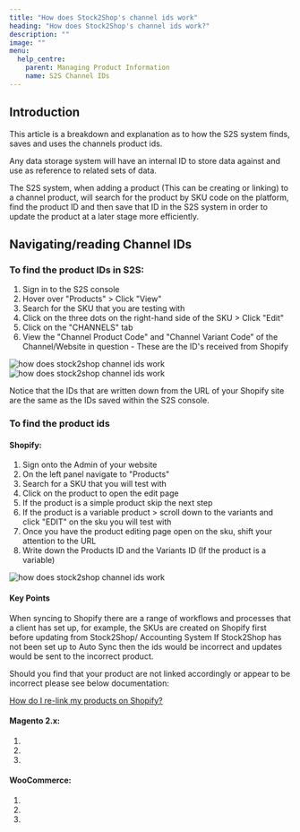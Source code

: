 ```yaml
---
title: "How does Stock2Shop's channel ids work"
heading: "How does Stock2Shop's channel ids work?"
description: ""
image: ""
menu:
  help_centre:
    parent: Managing Product Information
    name: S2S Channel IDs
---
```


## Introduction

This article is a breakdown and explanation as to how the S2S system finds, saves and uses the channels product ids.

Any data storage system will have an internal ID to store data against and use as reference to related sets of data.

The S2S system, when adding a product (This can be creating or linking) to a channel product, will search for the product by SKU code on the platform, find the product ID and then save that ID in the S2S system in order to update the product at a later stage more efficiently.

## Navigating/reading Channel IDs

### To find the product IDs in S2S:

1. Sign in to the S2S console
2. Hover over "Products" > Click "View"
3. Search for the SKU that you are testing with
4. Click on the three dots on the right-hand side of the SKU > Click "Edit"
5. Click on the "CHANNELS" tab
6. View the "Channel Product Code" and "Channel Variant Code" of the Channel/Website in question - These are the ID's received from Shopify

![how does stock2shop channel ids work](/uploads/shopify-how-does-stock2shop-channel-ids-work-2.png)
![how does stock2shop channel ids work](/uploads/shopify-how-does-stock2shop-channel-ids-work-3.png)

Notice that the IDs that are written down from the URL of your Shopify site are the same as the IDs saved within the S2S console.

### To find the product ids 

#### Shopify:

1. Sign onto the Admin of your website
2. On the left panel navigate to "Products"
3. Search for a SKU that you will test with
4. Click on the product to open the edit page
5. If the product is a simple product skip the next step
6. If the product is a variable product > scroll down to the variants and click "EDIT" on the sku you will test with
7. Once you have the product editing page open on the sku, shift your attention to the URL
8. Write down the Products ID and the Variants ID (If the product is a variable)

![how does stock2shop channel ids work](/uploads/shopify-how-does-stock2shop-channel-ids-work-1.png)

#### Key Points

When syncing to Shopify there are a range of workflows and processes that a client has set up, for example, the SKUs are created on Shopify first before updating from Stock2Shop/ Accounting System If Stock2Shop has not been set up to Auto Sync then the ids would be incorrect and updates would be sent to the incorrect product.

Should you find that your product are not linked accordingly or appear to be incorrect please see below documentation:

[How do I re-link my products on Shopify?](https://stock2shop.freshdesk.com/support/solutions/articles/19000107169-shopify-question-how-to-re-link-your-products)

#### Magento 2.x:
1.
2.
3.

#### WooCommerce:
1.
2.
3.


